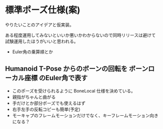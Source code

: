 # 標準ポーズ仕様(案)

やりたいことのアイデアと仮実装。

ある程度運用してみないといいか悪いかわからないので同時リリースは避けて
試験運用したほうがいいと思われる。

* Euler角の乗算順とか

## Humanoid T-Pose からのボーンの回転を ボーンローカル座標 のEuler角で表す

* このポーズを受けられるように BoneLocal 仕様を決めている。
* 親指がちゃんと曲がる
* 手だけとか部分ポーズでも使えるはず
* 右手左手の反転コピーも簡単(予定)
* モーキャプのフレームモーションだけでなく、キーフレームモーション向きになる？

